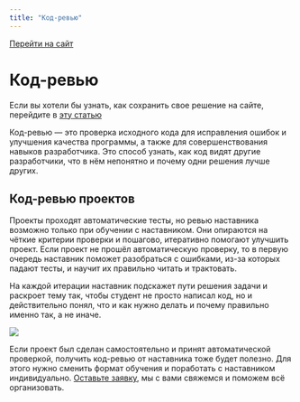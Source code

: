 ```yaml
---
title: "Код-ревью"
---
```


[Перейти на сайт](https://ru.hexlet.io)

# Код-ревью

Если вы хотели бы узнать, как сохранить свое решение на сайте, перейдите в [эту статью](https://help.hexlet.io/article/20538)

Код-ревью — это проверка исходного кода для исправления ошибок и улучшения качества программы, а также для совершенствования навыков разработчика. Это способ узнать, как код видят другие разработчики, что в нём непонятно и почему одни решения лучше других.

## Код-ревью проектов

Проекты проходят автоматические тесты, но ревью наставника возможно только при обучении с наставником. Они опираются на чёткие критерии проверки и пошагово, итеративно помогают улучшить проект. Если проект не прошёл автоматическую проверку, то в первую очередь наставник поможет разобраться с ошибками, из-за которых падают тесты, и научит их правильно читать и трактовать.

На каждой итерации наставник подскажет пути решения задачи и раскроет тему так, чтобы студент не просто написал код, но и действительно понял, что и как нужно делать и почему правильно именно так, а не иначе.

![](/img/docs/img-142.png)

Если проект был сделан самостоятельно и принят автоматической проверкой, получить код-ревью от наставника тоже будет полезно. Для этого нужно сменить формат обучения и поработать с наставником индивидуально. [Оставьте заявку](https://premium.hexlet.io/), мы с вами свяжемся и поможем всё организовать.
